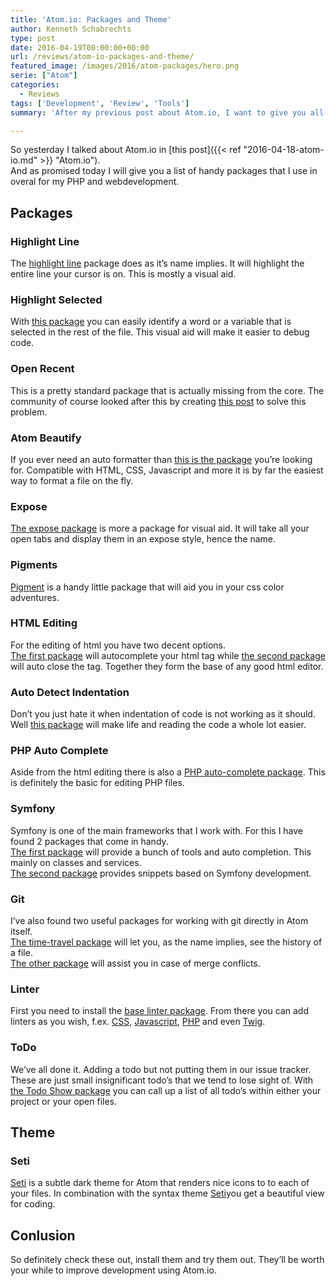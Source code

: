 ```yaml
---
title: 'Atom.io: Packages and Theme'
author: Kenneth Schabrechts
type: post
date: 2016-04-19T00:00:00+00:00
url: /reviews/atom-io-packages-and-theme/
featured_image: /images/2016/atom-packages/hero.png
serie: ["Atom"]
categories:
  - Reviews
tags: ['Development', 'Review', 'Tools']
summary: 'After my previous post about Atom.io, I want to give you all a list of handy packages and themes'

---
```

So yesterday I talked about Atom.io in [this post]({{< ref "2016-04-18-atom-io.md" >}} "Atom.io").  
And as promised today I will give you a list of handy packages that I use in overal for my PHP and webdevelopment.

## Packages

### Highlight Line

The [highlight line](https://atom.io/packages/highlight-line "Highlight Line Homepage") package does as it’s name implies. It will highlight the entire line your cursor is on. This is mostly a visual aid.

### Highlight Selected

With [this package](https://atom.io/packages/highlight-selected "Highlight Selected Homepage") you can easily identify a word or a variable that is selected in the rest of the file. This visual aid will make it easier to debug code.

### Open Recent

This is a pretty standard package that is actually missing from the core. The community of course looked after this by creating [this post](https://atom.io/packages/open-recent "Open Recent Homepage") to solve this problem.

### Atom Beautify

If you ever need an auto formatter than [this is the package](https://atom.io/packages/atom-beautify "Atom Beautify Homepage") you’re looking for. Compatible with HTML, CSS, Javascript and more it is by far the easiest way to format a file on the fly.

### Expose

[The expose package](https://atom.io/packages/expose "Atom Expose Homepage") is more a package for visual aid. It will take all your open tabs and display them in an expose style, hence the name.

### Pigments

[Pigment](https://atom.io/packages/pigments "Atom Pigments Homepage") is a handy little package that will aid you in your css color adventures.

### HTML Editing

For the editing of html you have two decent options.  
[The first package](https://atom.io/packages/autocomplete-html-entities "Atom Autocomplete HTML Entities Homepage") will autocomplete your html tag while [the second package](https://atom.io/packages/autoclose-html "Atom Autoclose HTML Homepage") will auto close the tag. Together they form the base of any good html editor.

### Auto Detect Indentation

Don’t you just hate it when indentation of code is not working as it should. Well [this package](https://atom.io/packages/auto-detect-indentation "Atom Auto Detect Indentation Homepage") will make life and reading the code a whole lot easier.

### PHP Auto Complete

Aside from the html editing there is also a [PHP auto-complete package](https://atom.io/packages/atom-autocomplete-php "Atom PHP Autocomplete Homepage"). This is definitely the basic for editing PHP files.

### Symfony

Symfony is one of the main frameworks that I work with. For this I have found 2 packages that come in handy.  
[The first package](https://atom.io/packages/atom-symfony2 "Atom Symfony2 Homepage") will provide a bunch of tools and auto completion. This mainly on classes and services.  
[The second package](https://atom.io/packages/symfony-snippets) provides snippets based on Symfony development.

### Git

I’ve also found two useful packages for working with git directly in Atom itself.  
[The time-travel package](https://atom.io/packages/git-time-machine "Atom GIT Time Machine Homepage") will let you, as the name implies, see the history of a file.  
[The other package](https://atom.io/packages/merge-conflicts "Atom GIT Merge Conflicts Homepage") will assist you in case of merge conflicts.

### Linter

First you need to install the [base linter package](https://atom.io/packages/linter "Atom Linter Homepage"). From there you can add linters as you wish, f.ex. [CSS](https://atom.io/packages/linter-csslint "Atom CC Linter Homepage"), [Javascript](https://atom.io/packages/linter-jshint "Atom JS Linter Homepage"), [PHP](https://atom.io/packages/linter-php "Atom PHP Linter Homepage") and even [Twig](https://atom.io/packages/linter-twig "Atom Twig Linter Homepage").

### ToDo 

We’ve all done it. Adding a todo but not putting them in our issue tracker. These are just small insignificant todo’s that we tend to lose sight of. With [the Todo Show package](https://atom.io/packages/todo-show "Atom Todo Show Package") you can call up a list of all todo’s within either your project or your open files.

## Theme

### Seti

[Seti](https://atom.io/themes/seti-ui "Atom Seti UI Theme Homepage") is a subtle dark theme for Atom that renders nice icons to to each of your files. In combination with the syntax theme [Seti](https://atom.io/themes/seti-syntax "Atom Seti Syntax Homepage")you get a beautiful view for coding.

## Conlusion

So definitely check these out, install them and try them out. They’ll be worth your while to improve development using Atom.io.